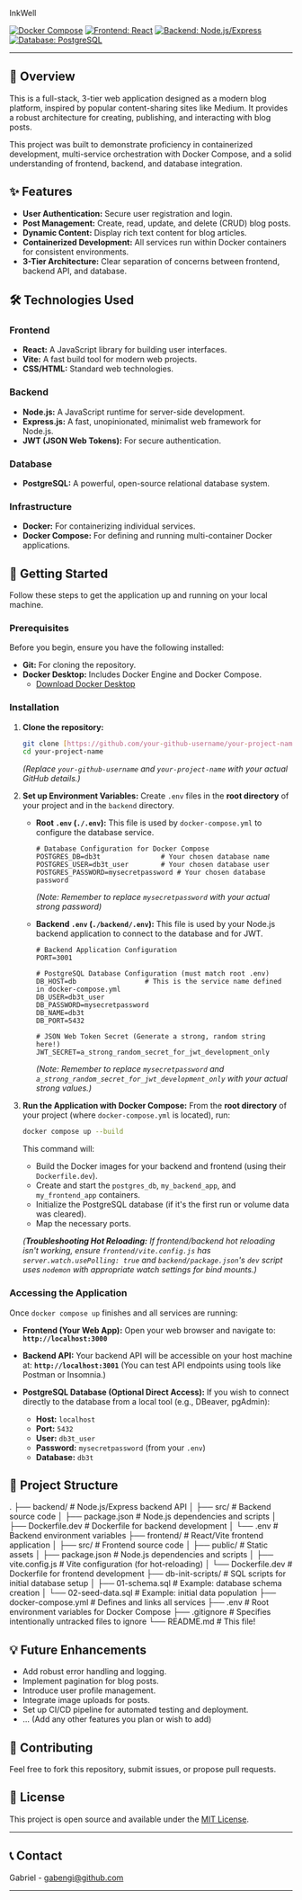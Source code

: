 InkWell

[![Docker Compose](https://img.shields.io/badge/Docker-Compose-blue.svg)](https://docs.docker.com/compose/)
[![Frontend: React](https://img.shields.io/badge/Frontend-React-61DAFB?logo=react&logoColor=white)](https://react.dev/)
[![Backend: Node.js/Express](https://img.shields.io/badge/Backend-Node.js/Express-339933?logo=nodedotjs&logoColor=white)](https://expressjs.com/)
[![Database: PostgreSQL](https://img.shields.io/badge/Database-PostgreSQL-336791?logo=postgresql&logoColor=white)](https://www.postgresql.org/)

---

## 🚀 Overview

This is a full-stack, 3-tier web application designed as a modern blog platform, inspired by popular content-sharing sites like Medium. It provides a robust architecture for creating, publishing, and interacting with blog posts.

This project was built to demonstrate proficiency in containerized development, multi-service orchestration with Docker Compose, and a solid understanding of frontend, backend, and database integration.

## ✨ Features

* **User Authentication:** Secure user registration and login.
* **Post Management:** Create, read, update, and delete (CRUD) blog posts.
* **Dynamic Content:** Display rich text content for blog articles.
* **Containerized Development:** All services run within Docker containers for consistent environments.
* **3-Tier Architecture:** Clear separation of concerns between frontend, backend API, and database.

## 🛠️ Technologies Used

### Frontend
* **React:** A JavaScript library for building user interfaces.
* **Vite:** A fast build tool for modern web projects.
* **CSS/HTML:** Standard web technologies.

### Backend
* **Node.js:** A JavaScript runtime for server-side development.
* **Express.js:** A fast, unopinionated, minimalist web framework for Node.js.
* **JWT (JSON Web Tokens):** For secure authentication.

### Database
* **PostgreSQL:** A powerful, open-source relational database system.

### Infrastructure
* **Docker:** For containerizing individual services.
* **Docker Compose:** For defining and running multi-container Docker applications.

## 🚀 Getting Started

Follow these steps to get the application up and running on your local machine.

### Prerequisites

Before you begin, ensure you have the following installed:

* **Git:** For cloning the repository.
* **Docker Desktop:** Includes Docker Engine and Docker Compose.
    * [Download Docker Desktop](https://www.docker.com/products/docker-desktop)

### Installation

1.  **Clone the repository:**
    ```bash
    git clone [https://github.com/your-github-username/your-project-name.git](https://github.com/your-github-username/your-project-name.git)
    cd your-project-name
    ```
    *(Replace `your-github-username` and `your-project-name` with your actual GitHub details.)*

2.  **Set up Environment Variables:**
    Create `.env` files in the **root directory** of your project and in the `backend` directory.

    * **Root `.env` (`./.env`):**
        This file is used by `docker-compose.yml` to configure the database service.
        ```dotenv
        # Database Configuration for Docker Compose
        POSTGRES_DB=db3t               # Your chosen database name
        POSTGRES_USER=db3t_user        # Your chosen database user
        POSTGRES_PASSWORD=mysecretpassword # Your chosen database password
        ```
        *(Note: Remember to replace `mysecretpassword` with your actual strong password)*

    * **Backend `.env` (`./backend/.env`):**
        This file is used by your Node.js backend application to connect to the database and for JWT.
        ```dotenv
        # Backend Application Configuration
        PORT=3001

        # PostgreSQL Database Configuration (must match root .env)
        DB_HOST=db                 # This is the service name defined in docker-compose.yml
        DB_USER=db3t_user
        DB_PASSWORD=mysecretpassword
        DB_NAME=db3t
        DB_PORT=5432

        # JSON Web Token Secret (Generate a strong, random string here!)
        JWT_SECRET=a_strong_random_secret_for_jwt_development_only
        ```
        *(Note: Remember to replace `mysecretpassword` and `a_strong_random_secret_for_jwt_development_only` with your actual strong values.)*

3.  **Run the Application with Docker Compose:**
    From the **root directory** of your project (where `docker-compose.yml` is located), run:
    ```bash
    docker compose up --build
    ```
    This command will:
    * Build the Docker images for your backend and frontend (using their `Dockerfile.dev`).
    * Create and start the `postgres_db`, `my_backend_app`, and `my_frontend_app` containers.
    * Initialize the PostgreSQL database (if it's the first run or volume data was cleared).
    * Map the necessary ports.

    *(**Troubleshooting Hot Reloading:** If frontend/backend hot reloading isn't working, ensure `frontend/vite.config.js` has `server.watch.usePolling: true` and `backend/package.json`'s `dev` script uses `nodemon` with appropriate watch settings for bind mounts.)*

### Accessing the Application

Once `docker compose up` finishes and all services are running:

* **Frontend (Your Web App):**
    Open your web browser and navigate to:
    **`http://localhost:3000`**

* **Backend API:**
    Your backend API will be accessible on your host machine at:
    **`http://localhost:3001`**
    (You can test API endpoints using tools like Postman or Insomnia.)

* **PostgreSQL Database (Optional Direct Access):**
    If you wish to connect directly to the database from a local tool (e.g., DBeaver, pgAdmin):
    * **Host:** `localhost`
    * **Port:** `5432`
    * **User:** `db3t_user`
    * **Password:** `mysecretpassword` (from your `.env`)
    * **Database:** `db3t`

## 📂 Project Structure

.
├── backend/                  # Node.js/Express backend API
│   ├── src/                  # Backend source code
│   ├── package.json          # Node.js dependencies and scripts
│   ├── Dockerfile.dev        # Dockerfile for backend development
│   └── .env                  # Backend environment variables
├── frontend/                 # React/Vite frontend application
│   ├── src/                  # Frontend source code
│   ├── public/               # Static assets
│   ├── package.json          # Node.js dependencies and scripts
│   ├── vite.config.js        # Vite configuration (for hot-reloading)
│   └── Dockerfile.dev        # Dockerfile for frontend development
├── db-init-scripts/          # SQL scripts for initial database setup
│   ├── 01-schema.sql         # Example: database schema creation
│   └── 02-seed-data.sql      # Example: initial data population
├── docker-compose.yml        # Defines and links all services
├── .env                      # Root environment variables for Docker Compose
├── .gitignore                # Specifies intentionally untracked files to ignore
└── README.md                 # This file!


## 💡 Future Enhancements

* Add robust error handling and logging.
* Implement pagination for blog posts.
* Introduce user profile management.
* Integrate image uploads for posts.
* Set up CI/CD pipeline for automated testing and deployment.
* ... (Add any other features you plan or wish to add)

## 🤝 Contributing

Feel free to fork this repository, submit issues, or propose pull requests.

## 📄 License

This project is open source and available under the [MIT License](LICENSE).

---

## 📞 Contact

Gabriel - gabengi@github.com

---